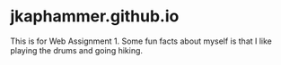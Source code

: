 # jkaphammer.github.io


This is for Web Assignment 1.
Some fun facts about myself is that I like playing the drums and going hiking.